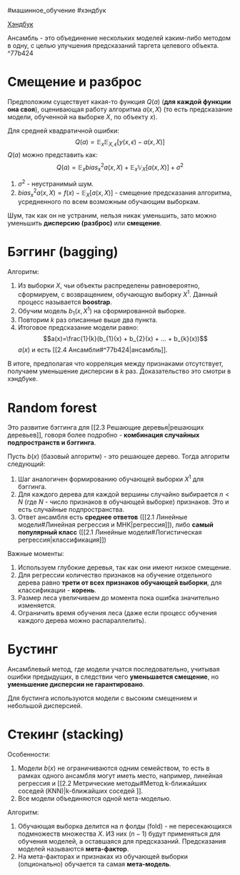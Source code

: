 #машинное_обучение #хэндбук 

[Хэндбук](https://education.yandex.ru/handbook/ml/article/ansambli-v-mashinnom-obuchenii)

Ансамбль - это объединение нескольких моделей каким-либо методом в одну, с целью улучшения предсказаний таргета целевого объекта. ^77b424

# Смещение и разброс

Предположим существует какая-то функция  $Q(a)$ (**для каждой функции она своя**), оценивающая работу алгоритма $a(x, X)$ (то есть предсказание модели, обученной на выборке $X$, по объекту $x$).

Для средней квадратичной ошибки:$$Q(a)=\mathbb{E}_{x}\mathbb{E}_{X,\epsilon}[y(x, \epsilon)-a(x, X)]$$
$Q(a)$ можно представить как:$$Q(a)=\mathbb{E}_{x}bias_{x}^{2}a(x, X) + \mathbb{E}_{x}\mathbb{V}_{X}[a(x, X)] + \sigma^{2}$$
1. $\sigma^{2}$ - неустранимый шум.
2. $bias_{x}^{2}a(x, X)=f(x)-\mathbb{E}_{X}[a(x, X)]$ - смещение предсказания алгоритма, усредненного по всем возможным обучающим выборкам. 

Шум, так как он не устраним, нельзя никак уменьшить, зато можно уменьшить **дисперсию (разброс)** или **смещение**.

# Бэггинг (bagging)

Алгоритм:
1. Из выборки $X$, чьи объекты распределены равновероятно, сформируем, с возвращением, обучающую выборку $X^{1}$. Данный процесс называется **boostrap**.
2. Обучим модель $b_{1}(x, X^{1})$ на сформированной выборке. 
3. Повторим $k$ раз описанные выше два пункта.
4. Итоговое предсказание модели равно:$$a(x)=\frac{1}{k}(b_{1}(x) + b_{2}(x) + ... + b_{k}(x))$$
$a(x)$ и есть [[2.4 Ансамбли#^77b424|ансамбль]].

В итоге, предполагая что корреляция между признаками отсутствует, получаем уменьшение дисперсии в $k$ раз. Доказательство это смотри в хэндбуке.

# Random forest

Это развитие бэггинга для [[2.3 Решающие деревья|решающих деревьев]], говоря более подробно - **комбинация случайных подпространств и бэггинга**.

Пусть $b(x)$ (базовый алгоритм) - это решающее дерево. Тогда алгоритм следующий:
1. Шаг аналогичен формированию обучающей выборки $X^{1}$ для бэггинга.
2. Для каждого дерева для каждой вершины случайно выбирается $n<N$ (где $N$ - число признаков в обучающей выборке) признаков. Это и есть случайные подпространства.
3. Ответ ансамбля есть **среднее ответов** ([[2.1 Линейные модели#Линейная регрессия и МНК|регрессия]]), либо **самый популярный класс** ([[2.1 Линейные модели#Логистическая регрессия|классификация]]) 

Важные моменты:
1. Используем глубокие деревья, так как они имеют низкое смещение.
2. Для регрессии количество признаков на обучение отдельного дерева равно **трети от всех признаков обучающей выборки**, для классификации - **корень**.
3. Размер леса увеличиваем до момента пока ошибка значительно изменяется.
4. Ограничить время обучения леса (даже если процесс обучения каждого дерева можно распараллелить).

# Бустинг

Ансамблевый метод, где модели учатся последовательно, учитывая ошибки предыдущих, в следствии чего **уменьшается смещение**, но **уменьшение дисперсии не гарантировано**.

Для бустинга используются модели с высоким смещением и небольшой дисперсией.

# Стекинг (stacking)

Особенности:
1. Модели $b(x)$ не ограничиваются одним семейством, то есть в рамках одного ансамбля могут иметь место, например, линейная регрессия и [[2.2 Метрические методы#Метод k-ближайших соседей (KNN)|k-ближайших соседей ]].
2. Все модели объединяются одной мета-моделью.

Алгоритм:
1. Обучающая выборка делится на $n$ фолды (fold) - не пересекающихся подмножеств множества $X$. ИЗ них $(n-1)$ будут применяться для обучения моделей, а оставшаяся для предсказаний. Предсказания моделей называются **мета-фактор**.
2. На мета-факторах и признаках из обучающей выборки (опционально) обучается та самая **мета-модель**.